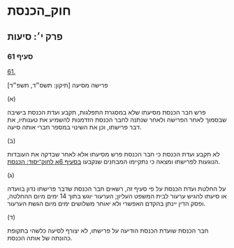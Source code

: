 # חוק_הכנסת

## פרק י׳: סיעות

### סעיף 61

[61.](https://he.wikisource.org/wiki/%D7%97%D7%95%D7%A7_%D7%94%D7%9B%D7%A0%D7%A1%D7%AA#%D7%A1%D7%A2%D7%99%D7%A3_61)

פרישה מסיעה [תיקון: תשס״ד, תשפ״ד]

(א)

פרש חבר הכנסת מסיעתו שלא במסגרת התפלגות, תקבע ועדת הכנסת בישיבה שבסמוך לאחר הפרישה ולאחר שנתנה לחבר הכנסת הזדמנות להשמיע את טענותיו, את דבר פרישתו, וכן את השינוי במספר חברי אותה סיעה.

(ב)

לא תקבע ועדת הכנסת כי חבר הכנסת פרש מסיעתו אלא לאחר שבדקה את העובדות הנוגעות לפרישתו ומצאה כי נתקיימו המבחנים שנקבעו [בסעיף 6א לחוק־יסוד: הכנסת](https://he.wikisource.org/wiki/%D7%97%D7%95%D7%A7-%D7%99%D7%A1%D7%95%D7%93:_%D7%94%D7%9B%D7%A0%D7%A1%D7%AA#%D7%A1%D7%A2%D7%99%D7%A3_6%D7%90 "חוק-יסוד: הכנסת").

(ג)

על החלטת ועדת הכנסת על פי סעיף זה, רשאים חבר הכנסת שדבר פרישתו נדון בוועדה או סיעתו להגיש ערעור לבית המשפט העליון; הערעור יוגש בתוך 14 ימים מיום ההחלטה, ופסק הדין יינתן בהקדם האפשרי ולא יאוחר משלושים ימים מיום הגשת הערעור.

(ד)

חבר הכנסת שועדת הכנסת הודיעה על פרישתו, לא יצורף לסיעה כלשהי בתקופת כהונתה של אותה הכנסת.